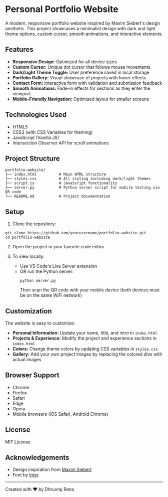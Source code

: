 # Personal Portfolio Website

A modern, responsive portfolio website inspired by Maxim Siebert's design aesthetic. This project showcases a minimalist design with dark and light theme options, custom cursor, smooth animations, and interactive elements.

## Features

- **Responsive Design:** Optimized for all device sizes
- **Custom Cursor:** Unique dot cursor that follows mouse movements
- **Dark/Light Theme Toggle:** User preference saved in local storage
- **Portfolio Gallery:** Visual showcase of projects with hover effects
- **Contact Form:** Interactive form with validation and submission feedback
- **Smooth Animations:** Fade-in effects for sections as they enter the viewport
- **Mobile-Friendly Navigation:** Optimized layout for smaller screens

## Technologies Used

- HTML5
- CSS3 (with CSS Variables for theming)
- JavaScript (Vanilla JS)
- Intersection Observer API for scroll animations

## Project Structure

```
portfolio-website/
├── index.html          # Main HTML structure
├── styles.css          # All styling including dark/light themes
├── script.js           # JavaScript functionality
├── server.py           # Python server script for mobile testing via QR code
└── README.md           # Project documentation
```

## Setup

1. Clone the repository:
```
git clone https://github.com/yourusername/portfolio-website.git
cd portfolio-website
```

2. Open the project in your favorite code editor

3. To view locally:
   - Use VS Code's Live Server extension
   - OR run the Python server:
     ```
     python server.py
     ```
     Then scan the QR code with your mobile device (both devices must be on the same WiFi network)

## Customization

The website is easy to customize:

- **Personal Information:** Update your name, title, and intro in `index.html`
- **Projects & Experience:** Modify the project and experience sections in `index.html`
- **Colors:** Change theme colors by updating CSS variables in `styles.css`
- **Gallery:** Add your own project images by replacing the colored divs with actual images

## Browser Support

- Chrome
- Firefox
- Safari
- Edge
- Opera
- Mobile browsers (iOS Safari, Android Chrome)

## License

MIT License

## Acknowledgements

- Design inspiration from [Maxim Siebert](https://maximsiebert.com/)
- Font by [Inter](https://fonts.google.com/specimen/Inter)

---

Created with ❤️ by Dhruvraj Rana 